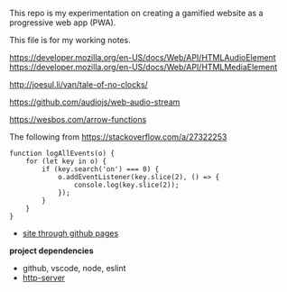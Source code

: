 This repo is my experimentation on creating a gamified website as a progressive web app (PWA).

This file is for my working notes.

https://developer.mozilla.org/en-US/docs/Web/API/HTMLAudioElement
https://developer.mozilla.org/en-US/docs/Web/API/HTMLMediaElement

http://joesul.li/van/tale-of-no-clocks/

https://github.com/audiojs/web-audio-stream



https://wesbos.com/arrow-functions

The following from https://stackoverflow.com/a/27322253
~~~
function logAllEvents(o) {
	for (let key in o) {
		if (key.search('on') === 0) {
			o.addEventListener(key.slice(2), () => {
				console.log(key.slice(2));
			});
		}
	}
}
~~~


* [site through github pages](https://csusbdt.github.io/4500-2021-spring/)



__project dependencies__

* github, vscode, node, eslint
* [http-server](https://www.npmjs.com/package/http-server)
